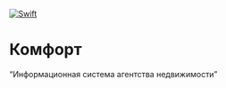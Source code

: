 [![Swift](https://github.com/KopievDev/Comfort/actions/workflows/swift.yml/badge.svg)](https://github.com/KopievDev/Comfort/actions/workflows/swift.yml)
# Комфорт
“Информационная система агентства недвижимости”
